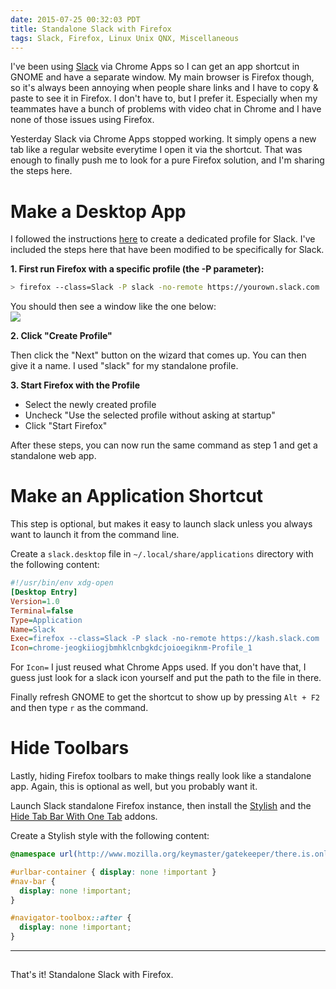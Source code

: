 ```yaml
---
date: 2015-07-25 00:32:03 PDT
title: Standalone Slack with Firefox
tags: Slack, Firefox, Linux Unix QNX, Miscellaneous
---
```

I've been using [Slack][1] via Chrome Apps so I can get an app shortcut in GNOME
and have a separate window. My main browser is Firefox though, so it's always
been annoying when people share links and I have to copy & paste to see it in
Firefox. I don't have to, but I prefer it. Especially when my teammates have a
bunch of problems with video chat in Chrome and I have none of those issues
using Firefox.

Yesterday Slack via Chrome Apps stopped working. It simply opens a new tab like
a regular website everytime I open it via the shortcut. That was enough to
finally push me to look for a pure Firefox solution, and I'm sharing the steps
here.


# Make a Desktop App

I followed the instructions [here][2] to create a dedicated profile for Slack.
I've included the steps here that have been modified to be specifically for
Slack.

**1. First run Firefox with a specific profile (the -P parameter):**
```bash
> firefox --class=Slack -P slack -no-remote https://yourown.slack.com
```

You should then see a window like the one below:  
[![][5]][5]

**2. Click "Create Profile"**

Then click the "Next" button on the wizard that comes up. You can then give it a
name. I used "slack" for my standalone profile.

**3. Start Firefox with the Profile**

 - Select the newly created profile
 - Uncheck "Use the selected profile without asking at startup"
 - Click "Start Firefox"

After these steps, you can now run the same command as step 1 and get a
standalone web app.

# Make an Application Shortcut

This step is optional, but makes it easy to launch slack unless you always want to
launch it from the command line.

Create a `slack.desktop` file in `~/.local/share/applications` directory with
the following content:
```ini
#!/usr/bin/env xdg-open
[Desktop Entry]
Version=1.0
Terminal=false
Type=Application
Name=Slack
Exec=firefox --class=Slack -P slack -no-remote https://kash.slack.com
Icon=chrome-jeogkiiogjbmhklcnbgkdcjoioegiknm-Profile_1
```

For `Icon=` I just reused what Chrome Apps used. If you don't have that, I guess
just look for a slack icon yourself and put the path to the file in there.

Finally refresh GNOME to get the shortcut to show up by pressing `Alt + F2` and
then type `r` as the command.

# Hide Toolbars

Lastly, hiding Firefox toolbars to make things really look like a standalone
app. Again, this is optional as well, but you probably want it.

Launch Slack standalone Firefox instance, then install the [Stylish][3] and the
[Hide Tab Bar With One Tab][4] addons.

Create a Stylish style with the following content:

```css
@namespace url(http://www.mozilla.org/keymaster/gatekeeper/there.is.only.xul);

#urlbar-container { display: none !important }
#nav-bar {
  display: none !important;
}

#navigator-toolbox::after {
  display: none !important;
}
```

---
## 

That's it! Standalone Slack with Firefox.

  [1]: http://slack.com
  [2]: http://www.adercon.com/ac/node/38
  [3]: https://addons.mozilla.org/en-US/firefox/addon/stylish/?src=search
  [4]: https://addons.mozilla.org/en-US/firefox/addon/hide-tab-bar-with-one-tab/?src=ss
  [5]: //imagedatastore.appspot.com/ahBzfmltYWdlZGF0YXN0b3Jlcg4LEgVpbWFnZRj56vACDA

